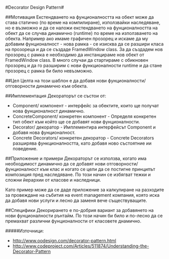 #Decorator Design Pattern#

##Мотивация
Екстендването на фунционалността на обект може да става статично (по време на компилиране), използвайки наследяване, но е възможно и да се наложи екстендването на фунционалността на обект да се случва динамично (runtime) по време на използването на обекта. 
Например ако имаме графичен прозорец и искаме да му добавим фунционалност - нова рамка - се изисква да се разшири класа на прозореца и да се създаде FramedWindow class. За да създадем нов прозорец с рамка е необходимо да инстанцираме нов обект от FramedWindow class. 
В много случаи да стартираме с обикновен прозорец и да го разширим с нови функционалности runtime и да стане прозорец с рамка би било невъзможно. 


##Цел
Целта на този шаблон е да добавя нови фунционалности/отговорности динамично към обекта. 
 
##Имплементация 
Декораторът се състои от: 
 - Component/ компонент - интерфейс за обектите, които ще получат нова фунционалност динамично. 
 - ConcreteComponent/ конкретен компонент - Определя конкретен тип обект към който ще се добавят нови фунционалности. 
 - Decorator/ декоратор - Имплементира интерфейсът Component и добавя нова фунционалност.
 - Concrete Decorators/ конкретен декоратор - Concrete Decorators разширява функционалността, като добавя ново състоятние ии поведение. 

##Приложение и примери 
Декораторът се използва, когато има необходимост динамично да се добавят нови отговорности/ фунционалност към клас и когато се цели да се постигне принципът композиция пред наследяване. По този начин се избягват тежки и сложни йерархии от класове и наследници. 

Като пример може да се даде приложение за калкулиране на разходите за провеждане на събития на event management компания, която иска да добавя нови услуги и лесно да заменя вече съществуващите.

##Специфики 
Декорирането е по-добрия вариант за добавянето на нови фунционалности рънтайм. 
По този начин би било и по-лесно да се премахват различни фунционалности от класовете днамично. 


#####Източници: 
 * http://www.oodesign.com/decorator-pattern.html
 * http://www.codeproject.com/Articles/511874/Understanding-the-Decorator-Pattern